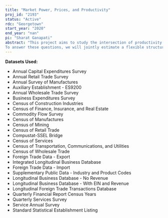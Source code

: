 ```yaml
---
title: "Market Power, Prices, and Productivity"
proj_id: "2193"
status: "Active"
rdc: "Georgetown"
start_year: "2020"
end_year: "nan"
pi: "Sharat Ganapati"
abstract: "This project aims to study the intersection of productivity growth and market power, in an economy-wide context. We will consider how changes in market power and consumer demand are related to the evolution of prices, productivity, markups, and costs. Our main research questions are: 1. What is the establishment-level productivity and the degree of price dispersion across various sectors and locations in the U.S. economy? 2. How much have markups risen in various sectors of the U.S. economy over the past several decades? 3. Does controlling for changing markups, particularly establishment-level price changes, significantly change the measured productivity growth both at the sector-level and across industries? 
To answer these questions, we will jointly estimate a flexible structural model of consumer demand and the production technology used in each 6-digit NAICS sector, relying on data observed in standard plant-level datasets. Applying these methods to the detailed data from the Census Bureau, we will study how the evolution of productivity and market power has occurred in different industries, geographies, and in aggregate. In particular, we will examine and pay special attention to non-manufacturing sectors as they account for the majority of the economy. "
---
```


**Datasets Used:**

  - Annual Capital Expenditures Survey 
  - Annual Retail Trade Survey 
  - Annual Survey of Manufactures 
  - Auxiliary Establishment - ES9200 
  - Annual Wholesale Trade Survey 
  - Business Expenditures Survey 
  - Census of Construction Industries 
  - Census of Finance, Insurance, and Real Estate 
  - Commodity Flow Survey 
  - Census of Manufactures 
  - Census of Mining 
  - Census of Retail Trade 
  - Compustat-SSEL Bridge 
  - Census of Services 
  - Census of Transportation, Communications, and Utilities 
  - Census of Wholesale Trade 
  - Foreign Trade Data - Export 
  - Integrated Longitudinal Business Database 
  - Foreign Trade Data - Import 
  - Supplementary Public Data - Industry and Product Codes 
  - Longitudinal Business Database - No Revenue 
  - Longitudinal Business Database - With EIN and Revenue 
  - Longitudinal Foreign Trade Transactions Database 
  - Quarterly Financial Report Census Years 
  - Quarterly Services Survey 
  - Service Annual Survey 
  - Standard Statistical Establishment Listing 

